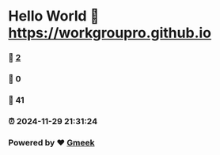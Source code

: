# Hello World :link: https://workgroupro.github.io 
### :page_facing_up: [2](https://workgroupro.github.io/tag.html) 
### :speech_balloon: 0 
### :hibiscus: 41 
### :alarm_clock: 2024-11-29 21:31:24 
### Powered by :heart: [Gmeek](https://github.com/Meekdai/Gmeek)
